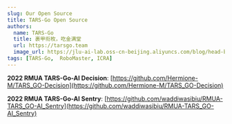 ```yaml
---
slug: Our Open Source
title: TARS-Go Open Source
authors:
  name: TARS-Go
  title: 裹甲衔枚，吃金满堂 
  url: https://tarsgo.team
  image_url: https://jlu-ai-lab.oss-cn-beijing.aliyuncs.com/blog/head-boloo.jpg
tags: [TARS-Go,  RoboMaster, ICRA]
---
```

**2022 RMUA TARS-Go-AI Decision**: [https://github.com/Hermione-M/TARS_GO-Decision](https://github.com/Hermione-M/TARS_GO-Decision)

**2022 RMUA TARS-Go-AI Sentry**: [https://github.com/waddiwasibiu/RMUA-TARS_GO-AI_Sentry](https://github.com/waddiwasibiu/RMUA-TARS_GO-AI_Sentry)
